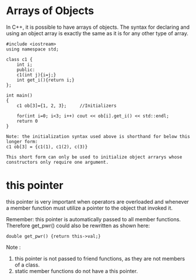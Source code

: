 # Arrays of Objects

In C++, it is possible to have arrays of objects. The syntax for declaring and using an object array is exactly the same as it is for any other type of array. 

```
#include <iostream>
using namespace std;

class c1 {
    int i;
    public:
    c1(int j){i=j;}
    int get_i(){return i;}
};

int main()
{
    c1 ob[3]={1, 2, 3};     //Initializers
    
    for(int i=0; i<3; i++) cout << ob[i].get_i() << std::endl;
    return 0
}

Note: the initialization syntax used above is shorthand for below this longer form:
c1 ob[3] = {c1(1), c1(2), c(3)}

This short form can only be used to initialize object arrarys whose constructors only require one argument.
```

# this pointer

this pointer is very important when operators are overloaded and whenever a member function must utilize a pointer to the object that invoked it.

Remember: this pointer is automatically passed to all member functions.
Therefore get_pwr() could also be rewritten as shown here:

    double get_pwr() {return this->val;}

Note :
1) this pointer is not passed to friend functions, as they are not members of a class.
2) static member functions do not have a this pointer.
